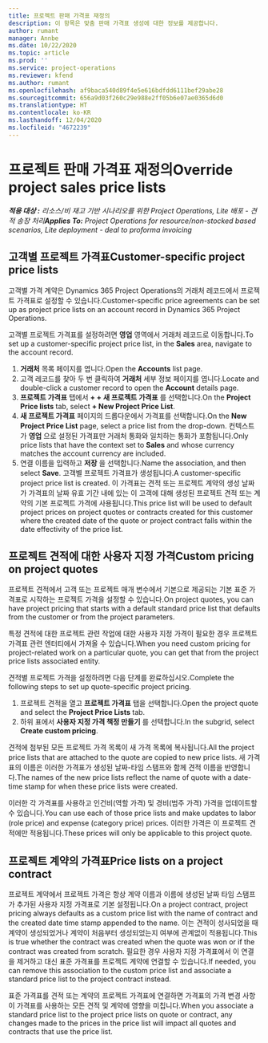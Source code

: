 ```yaml
---
title: 프로젝트 판매 가격표 재정의
description: 이 항목은 맞춤 판매 가격표 생성에 대한 정보를 제공합니다.
author: rumant
manager: Annbe
ms.date: 10/22/2020
ms.topic: article
ms.prod: ''
ms.service: project-operations
ms.reviewer: kfend
ms.author: rumant
ms.openlocfilehash: af9baca540d89f4e5e616bdfdd6111bef29abe28
ms.sourcegitcommit: 656a9d03f260c29e988e2ff05b6e07ae0365d6d0
ms.translationtype: HT
ms.contentlocale: ko-KR
ms.lasthandoff: 12/04/2020
ms.locfileid: "4672239"
---
```

# <a name="override-project-sales-price-lists"></a><span data-ttu-id="5a81e-103">프로젝트 판매 가격표 재정의</span><span class="sxs-lookup"><span data-stu-id="5a81e-103">Override project sales price lists</span></span>

<span data-ttu-id="5a81e-104">_**적용 대상 :** 리소스/비 재고 기반 시나리오를 위한 Project Operations, Lite 배포 - 견적 송장 처리_</span><span class="sxs-lookup"><span data-stu-id="5a81e-104">_**Applies To:** Project Operations for resource/non-stocked based scenarios, Lite deployment - deal to proforma invoicing_</span></span>

## <a name="customer-specific-project-price-lists"></a><span data-ttu-id="5a81e-105">고객별 프로젝트 가격표</span><span class="sxs-lookup"><span data-stu-id="5a81e-105">Customer-specific project price lists</span></span>

<span data-ttu-id="5a81e-106">고객별 가격 계약은 Dynamics 365 Project Operations의 거래처 레코드에서 프로젝트 가격표로 설정할 수 있습니다.</span><span class="sxs-lookup"><span data-stu-id="5a81e-106">Customer-specific price agreements can be set up as project price lists on an account record in Dynamics 365 Project Operations.</span></span>

<span data-ttu-id="5a81e-107">고객별 프로젝트 가격표를 설정하려면 **영업** 영역에서 거래처 레코드로 이동합니다.</span><span class="sxs-lookup"><span data-stu-id="5a81e-107">To set up a customer-specific project price list, in the **Sales** area, navigate to the account record.</span></span>

1. <span data-ttu-id="5a81e-108">**거래처** 목록 페이지를 엽니다.</span><span class="sxs-lookup"><span data-stu-id="5a81e-108">Open the **Accounts** list page.</span></span>
2. <span data-ttu-id="5a81e-109">고객 레코드를 찾아 두 번 클릭하여 **거래처** 세부 정보 페이지를 엽니다.</span><span class="sxs-lookup"><span data-stu-id="5a81e-109">Locate and double-click a customer record to open the **Account** details page.</span></span>
3. <span data-ttu-id="5a81e-110">**프로젝트 가격표** 탭에서 **+ + 새 프로젝트 가격표** 를 선택합니다.</span><span class="sxs-lookup"><span data-stu-id="5a81e-110">On the **Project Price lists** tab, select **+ New Project Price List**.</span></span>
4. <span data-ttu-id="5a81e-111">**새 프로젝트 가격표** 페이지의 드롭다운에서 가격표를 선택합니다.</span><span class="sxs-lookup"><span data-stu-id="5a81e-111">On the **New Project Price List** page, select a price list from the drop-down.</span></span> <span data-ttu-id="5a81e-112">컨텍스트가 **영업** 으로 설정된 가격표만 거래처 통화와 일치하는 통화가 포함됩니다.</span><span class="sxs-lookup"><span data-stu-id="5a81e-112">Only price lists that have the context set to **Sales** and whose currency matches the account currency are included.</span></span>
5. <span data-ttu-id="5a81e-113">연결 이름을 입력하고 **저장** 을 선택합니다.</span><span class="sxs-lookup"><span data-stu-id="5a81e-113">Name the association, and then select **Save**.</span></span> <span data-ttu-id="5a81e-114">고객별 프로젝트 가격표가 생성됩니다.</span><span class="sxs-lookup"><span data-stu-id="5a81e-114">A customer-specific project price list is created.</span></span> <span data-ttu-id="5a81e-115">이 가격표는 견적 또는 프로젝트 계약의 생성 날짜가 가격표의 날짜 유효 기간 내에 있는 이 고객에 대해 생성된 프로젝트 견적 또는 계약의 기본 프로젝트 가격에 사용됩니다.</span><span class="sxs-lookup"><span data-stu-id="5a81e-115">This price list will be used to default project prices on project quotes or contracts created for this customer where the created date of the quote or project contract falls within the date effectivity of the price list.</span></span>

## <a name="custom-pricing-on-project-quotes"></a><span data-ttu-id="5a81e-116">프로젝트 견적에 대한 사용자 지정 가격</span><span class="sxs-lookup"><span data-stu-id="5a81e-116">Custom pricing on project quotes</span></span>

<span data-ttu-id="5a81e-117">프로젝트 견적에서 고객 또는 프로젝트 매개 변수에서 기본으로 제공되는 기본 표준 가격표로 시작하는 프로젝트 가격을 설정할 수 있습니다.</span><span class="sxs-lookup"><span data-stu-id="5a81e-117">On project quotes, you can have project pricing that starts with a default standard price list that defaults from the customer or from the project parameters.</span></span>

<span data-ttu-id="5a81e-118">특정 견적에 대한 프로젝트 관련 작업에 대한 사용자 지정 가격이 필요한 경우 프로젝트 가격표 관련 엔터티에서 가져올 수 있습니다.</span><span class="sxs-lookup"><span data-stu-id="5a81e-118">When you need custom pricing for project-related work on a particular quote, you can get that from the project price lists associated entity.</span></span>

<span data-ttu-id="5a81e-119">견적별 프로젝트 가격을 설정하려면 다음 단계를 완료하십시오.</span><span class="sxs-lookup"><span data-stu-id="5a81e-119">Complete the following steps to set up quote-specific project pricing.</span></span>

1. <span data-ttu-id="5a81e-120">프로젝트 견적을 열고 **프로젝트 가격표** 탭을 선택합니다.</span><span class="sxs-lookup"><span data-stu-id="5a81e-120">Open the project quote and select the **Project Price Lists** tab.</span></span>
2. <span data-ttu-id="5a81e-121">하위 표에서 **사용자 지정 가격 책정 만들기** 를 선택합니다.</span><span class="sxs-lookup"><span data-stu-id="5a81e-121">In the subgrid, select **Create custom pricing**.</span></span>

<span data-ttu-id="5a81e-122">견적에 첨부된 모든 프로젝트 가격 목록이 새 가격 목록에 복사됩니다.</span><span class="sxs-lookup"><span data-stu-id="5a81e-122">All the project price lists that are attached to the quote are copied to new price lists.</span></span> <span data-ttu-id="5a81e-123">새 가격표의 이름은 이러한 가격표가 생성된 날짜-타임 스탬프와 함께 견적 이름을 반영합니다.</span><span class="sxs-lookup"><span data-stu-id="5a81e-123">The names of the new price lists reflect the name of quote with a date-time stamp for when these price lists were created.</span></span>

<span data-ttu-id="5a81e-124">이러한 각 가격표를 사용하고 인건비(역할 가격) 및 경비(범주 가격) 가격을 업데이트할 수 있습니다.</span><span class="sxs-lookup"><span data-stu-id="5a81e-124">You can use each of those price lists and make updates to labor (role price) and expense (category price) prices.</span></span> <span data-ttu-id="5a81e-125">이러한 가격은 이 프로젝트 견적에만 적용됩니다.</span><span class="sxs-lookup"><span data-stu-id="5a81e-125">These prices will only be applicable to this project quote.</span></span>

## <a name="price-lists-on-a-project-contract"></a><span data-ttu-id="5a81e-126">프로젝트 계약의 가격표</span><span class="sxs-lookup"><span data-stu-id="5a81e-126">Price lists on a project contract</span></span>

<span data-ttu-id="5a81e-127">프로젝트 계약에서 프로젝트 가격은 항상 계약 이름과 이름에 생성된 날짜 타임 스탬프가 추가된 사용자 지정 가격표로 기본 설정됩니다.</span><span class="sxs-lookup"><span data-stu-id="5a81e-127">On a project contract, project pricing always defaults as a custom price list with the name of contract and the created date time stamp appended to the name.</span></span> <span data-ttu-id="5a81e-128">이는 견적이 성사되었을 때 계약이 생성되었거나 계약이 처음부터 생성되었는지 여부에 관계없이 적용됩니다.</span><span class="sxs-lookup"><span data-stu-id="5a81e-128">This is true whether the contract was created when the quote was won or if the contract was created from scratch.</span></span> <span data-ttu-id="5a81e-129">필요한 경우 사용자 지정 가격표에서 이 연결을 제거하고 대신 표준 가격표를 프로젝트 계약에 연결할 수 있습니다.</span><span class="sxs-lookup"><span data-stu-id="5a81e-129">If needed, you can remove this association to the custom price list and associate a standard price list to the project contract instead.</span></span>

<span data-ttu-id="5a81e-130">표준 가격표를 견적 또는 계약의 프로젝트 가격표에 연결하면 가격표의 가격 변경 사항이 가격표를 사용하는 모든 견적 및 계약에 영향을 미칩니다.</span><span class="sxs-lookup"><span data-stu-id="5a81e-130">When you associate a standard price list to the project price lists on quote or contract, any changes made to the prices in the price list will impact all quotes and contracts that use the price list.</span></span>
